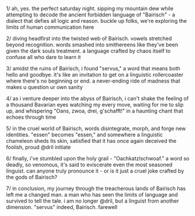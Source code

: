 1/ ah, yes. the perfect saturday night. sipping my mountain dew while attempting to decode the ancient forbidden language of "Bairisch" - a dialect that defies all logic and reason. buckle up folks, we're exploring the limits of human communication here

2/ diving headfirst into the twisted web of Bairisch. vowels stretched beyond recognition. words smashed into smithereens like they've been given the dark souls treatment. a language crafted by chaos itself to confuse all who dare to learn it

3/ amidst the ruins of Bairisch, i found "servus," a word that means both hello and goodbye. it's like an invitation to get on a linguistic rollercoaster where there's no beginning or end. a never-ending ride of madness that makes u question ur own sanity

4/ as i venture deeper into the abyss of Bairisch, i can't shake the feeling of a thousand Bavarian eyes watching my every move, waiting for me to slip up, and whispering "Oans, zwoa, drei, g'schafft!" in a haunting chant that echoes through time

5/ in the cruel world of Bairisch, words disintegrate, morph, and forge new identities. "essen" becomes "essen," and somewhere a linguistic chameleon sheds its skin, satisfied that it has once again deceived the foolish, proud @dril initiate

6/ finally, i've stumbled upon the holy grail - "Oachkatzlschwoaf." a word so deadly, so venomous, it's said to eviscerate even the most seasoned linguist. can anyone truly pronounce it - or is it just a cruel joke crafted by the gods of Bairisch?

7/ in conclusion, my journey through the treacherous lands of Bairisch has left me a changed man. a man who has seen the limits of language and survived to tell the tale. i am no longer @dril, but a linguist from another dimension. "servus" indeed, Bairisch. farewell